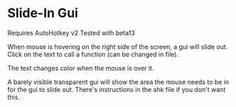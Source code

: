 # Slide-In Gui
Requires AutoHotkey v2
Tested with beta13

When mouse is hovering on the right side of the screen, a gui will slide out. Click on the text to call a function (can be changed in file).

The text changes color when the mouse is over it.

A barely visible transparent gui will show the area the mouse needs to be in for the gui to slide out. There's instructions in the ahk file if you don't want this.

